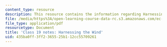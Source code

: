 ```yaml
---
content_type: resource
description: This resource contains the information regarding Harnessing the Wind.
file: /media/https%3A/open-learning-course-data-rc.s3.amazonaws.com/ec-701j-d-lab-i-development-fall-2009/435ba0ff3ff2365525b112cc55709261_MITEC_701JF09_lec19_notes.pdf
file_type: application/pdf
resourcetype: Document
title: 'Class 19 notes: Harnessing the Wind'
uid: 435ba0ff-3ff2-3655-25b1-12cc55709261
---
```


